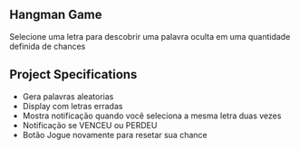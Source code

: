 ## Hangman Game

Selecione uma letra para descobrir uma palavra oculta em uma quantidade definida de chances

## Project Specifications

- Gera palavras aleatorias 
- Display com letras erradas
- Mostra notificação quando você seleciona a mesma letra duas vezes 
- Notificação se VENCEU ou PERDEU
- Botão Jogue novamente para resetar sua chance 

